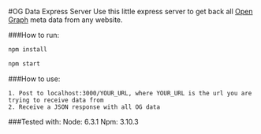 #OG Data Express Server
Use this little express server to get back all [Open Graph](http://ogp.me/) meta data from any website.

###How to run:
  ```bash
  npm install
  ```
  ```bash
  npm start
  ```


###How to use:
  ```
  1. Post to localhost:3000/YOUR_URL, where YOUR_URL is the url you are trying to receive data from
  2. Receive a JSON response with all OG data
  ```

###Tested with:
  Node: 6.3.1
  Npm: 3.10.3

